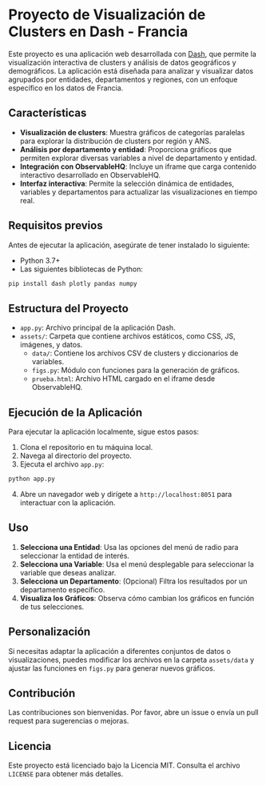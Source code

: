 # Proyecto de Visualización de Clusters en Dash - Francia

Este proyecto es una aplicación web desarrollada con [Dash](https://dash.plotly.com/), que permite la visualización interactiva de clusters y análisis de datos geográficos y demográficos. La aplicación está diseñada para analizar y visualizar datos agrupados por entidades, departamentos y regiones, con un enfoque específico en los datos de Francia.

## Características

- **Visualización de clusters**: Muestra gráficos de categorías paralelas para explorar la distribución de clusters por región y ANS.
- **Análisis por departamento y entidad**: Proporciona gráficos que permiten explorar diversas variables a nivel de departamento y entidad.
- **Integración con ObservableHQ**: Incluye un iframe que carga contenido interactivo desarrollado en ObservableHQ.
- **Interfaz interactiva**: Permite la selección dinámica de entidades, variables y departamentos para actualizar las visualizaciones en tiempo real.

## Requisitos previos

Antes de ejecutar la aplicación, asegúrate de tener instalado lo siguiente:

- Python 3.7+
- Las siguientes bibliotecas de Python:

```bash
pip install dash plotly pandas numpy
```

## Estructura del Proyecto

- `app.py`: Archivo principal de la aplicación Dash.
- `assets/`: Carpeta que contiene archivos estáticos, como CSS, JS, imágenes, y datos.
  - `data/`: Contiene los archivos CSV de clusters y diccionarios de variables.
  - `figs.py`: Módulo con funciones para la generación de gráficos.
  - `prueba.html`: Archivo HTML cargado en el iframe desde ObservableHQ.

## Ejecución de la Aplicación

Para ejecutar la aplicación localmente, sigue estos pasos:

1. Clona el repositorio en tu máquina local.
2. Navega al directorio del proyecto.
3. Ejecuta el archivo `app.py`:

```bash
python app.py
```

4. Abre un navegador web y dirígete a `http://localhost:8051` para interactuar con la aplicación.

## Uso

1. **Selecciona una Entidad**: Usa las opciones del menú de radio para seleccionar la entidad de interés.
2. **Selecciona una Variable**: Usa el menú desplegable para seleccionar la variable que deseas analizar.
3. **Selecciona un Departamento**: (Opcional) Filtra los resultados por un departamento específico.
4. **Visualiza los Gráficos**: Observa cómo cambian los gráficos en función de tus selecciones.

## Personalización

Si necesitas adaptar la aplicación a diferentes conjuntos de datos o visualizaciones, puedes modificar los archivos en la carpeta `assets/data` y ajustar las funciones en `figs.py` para generar nuevos gráficos.

## Contribución

Las contribuciones son bienvenidas. Por favor, abre un issue o envía un pull request para sugerencias o mejoras.

## Licencia

Este proyecto está licenciado bajo la Licencia MIT. Consulta el archivo `LICENSE` para obtener más detalles.
